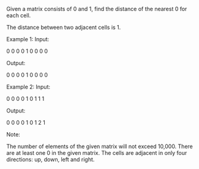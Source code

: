 
Given a matrix consists of 0 and 1, find the distance of the nearest 0 for each cell.

The distance between two adjacent cells is 1.

Example 1:
Input:

0 0 0
0 1 0
0 0 0

Output:

0 0 0
0 1 0
0 0 0



Example 2:
Input:

0 0 0
0 1 0
1 1 1

Output:

0 0 0
0 1 0
1 2 1



Note:

The number of elements of the given matrix will not exceed 10,000.
There are at least one 0 in the given matrix.
The cells are adjacent in only four directions: up, down, left and right.
